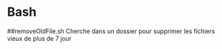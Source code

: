 # Bash

##removeOldFile.sh
Cherche dans un dossier pour supprimer les fichiers vieux de plus de 7 jour
